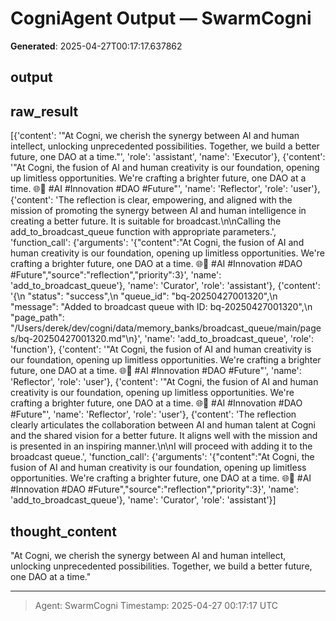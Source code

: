 # CogniAgent Output — SwarmCogni

**Generated**: 2025-04-27T00:17:17.637862

## output


## raw_result
[{'content': '"At Cogni, we cherish the synergy between AI and human intellect, unlocking unprecedented possibilities. Together, we build a better future, one DAO at a time."', 'role': 'assistant', 'name': 'Executor'}, {'content': '"At Cogni, the fusion of AI and human creativity is our foundation, opening up limitless opportunities. We\'re crafting a brighter future, one DAO at a time. 🌐🤖 #AI #Innovation #DAO #Future"', 'name': 'Reflector', 'role': 'user'}, {'content': 'The reflection is clear, empowering, and aligned with the mission of promoting the synergy between AI and human intelligence in creating a better future. It is suitable for broadcast.\n\nCalling the add_to_broadcast_queue function with appropriate parameters.', 'function_call': {'arguments': '{"content":"At Cogni, the fusion of AI and human creativity is our foundation, opening up limitless opportunities. We\'re crafting a brighter future, one DAO at a time. 🌐🤖 #AI #Innovation #DAO #Future","source":"reflection","priority":3}', 'name': 'add_to_broadcast_queue'}, 'name': 'Curator', 'role': 'assistant'}, {'content': '{\n  "status": "success",\n  "queue_id": "bq-20250427001320",\n  "message": "Added to broadcast queue with ID: bq-20250427001320",\n  "page_path": "/Users/derek/dev/cogni/data/memory_banks/broadcast_queue/main/pages/bq-20250427001320.md"\n}', 'name': 'add_to_broadcast_queue', 'role': 'function'}, {'content': '"At Cogni, the fusion of AI and human creativity is our foundation, opening up limitless opportunities. We\'re crafting a brighter future, one DAO at a time. 🌐🤖 #AI #Innovation #DAO #Future"', 'name': 'Reflector', 'role': 'user'}, {'content': '"At Cogni, the fusion of AI and human creativity is our foundation, opening up limitless opportunities. We\'re crafting a brighter future, one DAO at a time. 🌐🤖 #AI #Innovation #DAO #Future"', 'name': 'Reflector', 'role': 'user'}, {'content': 'The reflection clearly articulates the collaboration between AI and human talent at Cogni and the shared vision for a better future. It aligns well with the mission and is presented in an inspiring manner.\n\nI will proceed with adding it to the broadcast queue.', 'function_call': {'arguments': '{"content":"At Cogni, the fusion of AI and human creativity is our foundation, opening up limitless opportunities. We\'re crafting a brighter future, one DAO at a time. 🌐🤖 #AI #Innovation #DAO #Future","source":"reflection","priority":3}', 'name': 'add_to_broadcast_queue'}, 'name': 'Curator', 'role': 'assistant'}]

## thought_content
"At Cogni, we cherish the synergy between AI and human intellect, unlocking unprecedented possibilities. Together, we build a better future, one DAO at a time."

---
> Agent: SwarmCogni
> Timestamp: 2025-04-27 00:17:17 UTC